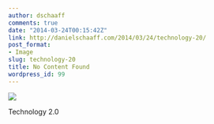 ```yaml
---
author: dschaaff
comments: true
date: "2014-03-24T00:15:42Z"
link: http://danielschaaff.com/2014/03/24/technology-20/
post_format:
- Image
slug: technology-20
title: No Content Found
wordpress_id: 99
---
```


![](https://danielschaaff.files.wordpress.com/2014/03/tumblr_n2wze7shlq1qcnv82o1_1280.jpg)

Technology 2.0
